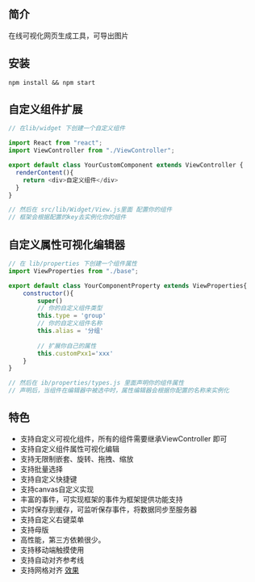 ## 简介

在线可视化网页生成工具，可导出图片

## 安装

```
npm install && npm start

```

## 自定义组件扩展

```javascript
// 在lib/widget 下创建一个自定义组件

import React from "react";
import ViewController from "./ViewController";

export default class YourCustomComponent extends ViewController {
  renderContent(){
    return <div>自定义组件</div>
  }
}

// 然后在 src/lib/Widget/View.js里面 配置你的组件
// 框架会根据配置的key去实例化你的组件

```
## 自定义属性可视化编辑器
```javascript
// 在 lib/properties 下创建一个组件属性
import ViewProperties from "./base";

export default class YourComponentProperty extends ViewProperties{
    constructor(){
        super()
        // 你的自定义组件类型
        this.type = 'group'
        // 你的自定义组件名称
        this.alias = '分组'
        
        // 扩展你自己的属性
        this.customPxx1='xxx'
    }
}

// 然后在 ib/properties/types.js 里面声明你的组件属性
// 声明后，当组件在编辑器中被选中时，属性编辑器会根据你配置的名称来实例化

```


## 特色
- 支持自定义可视化组件，所有的组件需要继承ViewController 即可
- 支持自定义组件属性可视化编辑
- 支持无限制嵌套、旋转、拖拽、缩放
- 支持批量选择
- 支持自定义快捷键
- 支持canvas自定义实现
- 丰富的事件，可实现框架的事件为框架提供功能支持
- 实时保存到缓存，可监听保存事件，将数据同步至服务器
- 支持自定义右键菜单
- 支持母版
- 高性能，第三方依赖很少。
- 支持移动端触摸使用
- 支持自动对齐参考线
- 支持网格对齐
[效果](https://yoyoo.vivw.org/)
